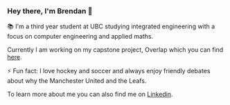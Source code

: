 ### Hey there, I'm Brendan 👋

📚 I'm a third year student at UBC studying integrated engineering with a focus on computer engineering and applied maths.

Currently I am working on my capstone project, Overlap which you can find [here](https://github.com/IGEN330-Overlap/Overlap). 

⚡ Fun fact: I love hockey and soccer and always enjoy friendly debates about why the Manchester United and the Leafs.

To learn more about me you can also find me on [Linkedin](https://www.linkedin.com/in/brendan-lai-176460182).

<!--
**Brendanlai/BrendanLai** is a ✨ _special_ ✨ repository because its `README.md` (this file) appears on your GitHub profile.

Here are some ideas to get you started:

- 🔭 I’m currently working on ...
- 🌱 I’m currently learning ...
- 👯 I’m looking to collaborate on ...
- 🤔 I’m looking for help with ...
- 💬 Ask me about ...
- 📫 How to reach me: ...
- 😄 Pronouns: ...
- ⚡ Fun fact: ...
-->
